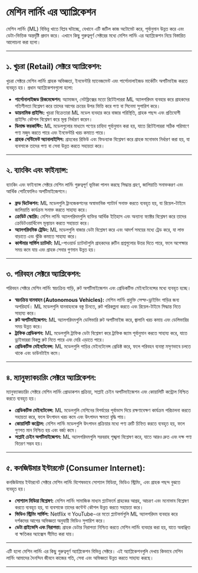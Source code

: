 # মেশিন লার্নিং এর অ্যাপ্লিকেশন

মেশিন লার্নিং (ML) বিভিন্ন খাতে বিপ্লব ঘটাচ্ছে, যেখানে এটি জটিল কাজ অটোমেট করে, পূর্বানুমান উন্নত করে এবং ডেটা-ভিত্তিক অন্তর্দৃষ্টি প্রদান করে। এখানে কিছু গুরুত্বপূর্ণ সেক্টরের মধ্যে মেশিন লার্নিং এর অ্যাপ্লিকেশন নিয়ে বিস্তারিত আলোচনা করা হলো।

---

## ১. খুচরা (Retail) সেক্টরে অ্যাপ্লিকেশন:

খুচরা সেক্টরে মেশিন লার্নিং গ্রাহক অভিজ্ঞতা, ইনভেন্টরি ম্যানেজমেন্ট এবং পার্সোনালাইজড মার্কেটিং অপটিমাইজ করতে ব্যবহৃত হয়। প্রধান অ্যাপ্লিকেশনগুলো হলো:

- **পার্সোনালাইজড রিকমেন্ডেশন:** অ্যামাজন, নেটফ্লিক্সের মতো রিটেইলাররা ML অ্যালগরিদম ব্যবহার করে গ্রাহকদের গতিশীলতা বিশ্লেষণ করে তাদের আগের ক্রয়ের উপর ভিত্তি করে পণ্য বা সিনেমা সুপারিশ করে।
- **ডায়নামিক প্রাইসিং:** খুচরা বিক্রেতারা ML মডেল ব্যবহার করে বাজার পরিস্থিতি, গ্রাহক পছন্দ এবং প্রতিযোগী প্রাইসিং কৌশল বিশ্লেষণ করে মূল্য নির্ধারণ করেন।
- **ডিমান্ড ফরকাস্টিং:** ML মডেলগুলোর মাধ্যমে পণ্যের চাহিদা পূর্বানুমান করা হয়, যাতে রিটেইলাররা সঠিক পরিমাণে পণ্য মজুদ করতে পারে এবং ইনভেন্টরি খরচ কমাতে পারে।
- **গ্রাহক সেন্টিমেন্ট অ্যানালাইসিস:** গ্রাহকের রিভিউ এবং ফিডব্যাক বিশ্লেষণ করে গ্রাহক মনোভাব নির্ধারণ করা হয়, যা ব্যবসাকে তাদের পণ্য বা সেবা উন্নত করতে সহায়তা করে।

---

## ২. ব্যাংকিং এবং ফাইন্যান্স:

ব্যাংকিং এবং ফাইন্যান্স সেক্টরে মেশিন লার্নিং গুরুত্বপূর্ণ ভূমিকা পালন করছে সিদ্ধান্ত গ্রহণ, জালিয়াতি সনাক্তকরণ এবং আর্থিক পোর্টফোলিও অপটিমাইজেশনে।

- **ফ্রড ডিটেকশন:** ML মডেলগুলি ট্রানজেকশনের অস্বাভাবিক প্যাটার্ন সনাক্ত করতে ব্যবহৃত হয়, যা রিয়েল-টাইমে জালিয়াতি কার্যক্রম সনাক্ত করতে সাহায্য করে।
- **ক্রেডিট স্কোরিং:** মেশিন লার্নিং অ্যালগরিদমগুলি ব্যক্তির আর্থিক ইতিহাস এবং অন্যান্য ফ্যাক্টর বিশ্লেষণ করে তাদের ক্রেডিটওয়ার্থিনেস মূল্যায়ন করতে সহায়তা করে।
- **অ্যালগরিদমিক ট্রেডিং:** ML মডেলগুলি বাজার ডেটা বিশ্লেষণ করে এবং আদর্শ সময়ের মধ্যে ট্রেড করে, যা লাভ বাড়াতে এবং ঝুঁকি কমাতে সাহায্য করে।
- **কাস্টমার সার্ভিস চ্যাটবট:** ML-পাওয়ার্ড চ্যাটবটগুলি গ্রাহকদের রুটিন প্রশ্নগুলোর উত্তর দিতে পারে, ফলে অপেক্ষার সময় কমে যায় এবং গ্রাহক সেবার গুণমান উন্নত হয়।

---

## ৩. পরিবহন সেক্টরে অ্যাপ্লিকেশন:

পরিবহন সেক্টরে মেশিন লার্নিং স্বয়ংক্রিয় গাড়ি, রুট অপটিমাইজেশন এবং প্রেডিকটিভ মেইনটেনেন্সের মধ্যে ব্যবহৃত হচ্ছে।

- **স্বয়ংক্রিয় যানবাহন (Autonomous Vehicles):** মেশিন লার্নিং প্রযুক্তি সেল্ফ-ড্রাইভিং গাড়ির জন্য অপরিহার্য। ML মডেলগুলি যানবাহনকে বস্তু চিনতে, রুট পরিকল্পনা করতে এবং রিয়েল-টাইমে সিদ্ধান্ত নিতে সাহায্য করে।
- **রুট অপটিমাইজেশন:** ML অ্যালগরিদমগুলি ডেলিভারি রুট অপটিমাইজ করে, জ্বালানি খরচ কমায় এবং ডেলিভারির সময় উন্নত করে।
- **ট্রাফিক প্রেডিকশন:** ML মডেলগুলি ট্রাফিক ডেটা বিশ্লেষণ করে ট্রাফিক জ্যাম পূর্বানুমান করতে সাহায্য করে, যাতে ড্রাইভাররা বিকল্প রুট নিতে পারে এবং দেরি এড়াতে পারে।
- **প্রেডিকটিভ মেইনটেনেন্স:** ML মডেলগুলি গাড়ির মেইনটেনেন্স প্রেডিক্ট করে, ফলে পরিবহন ব্যবস্থা মসৃণভাবে চলতে থাকে এবং ডাউনটাইম কমে।

---

## ৪. ম্যানুফ্যাকচারিং সেক্টরে অ্যাপ্লিকেশন:

ম্যানুফ্যাকচারিং সেক্টরে মেশিন লার্নিং প্রোডাকশন প্রক্রিয়া, সাপ্লাই চেইন অপটিমাইজেশন এবং কোয়ালিটি কন্ট্রোল নিশ্চিত করতে ব্যবহৃত হয়।

- **প্রেডিকটিভ মেইনটেনেন্স:** ML মডেলগুলি মেশিনের বিপর্যয়ের পূর্বাভাস দিয়ে রক্ষণাবেক্ষণ কার্যক্রম পরিচালনা করতে সহায়তা করে, ফলে উৎপাদন খরচ কমে এবং উৎপাদন ক্ষমতা বৃদ্ধি পায়।
- **কোয়ালিটি কন্ট্রোল:** মেশিন লার্নিং মডেলগুলি উৎপাদন প্রক্রিয়ার মধ্যে পণ্য ত্রুটি চিহ্নিত করতে ব্যবহৃত হয়, ফলে গুণগত মান নিশ্চিত হয় এবং বর্জ্য কমে।
- **সাপ্লাই চেইন অপটিমাইজেশন:** ML অ্যালগরিদমগুলি সরবরাহ শৃঙ্খলা বিশ্লেষণ করে, যাতে আরও দ্রুত এবং দক্ষ পণ্য বিতরণ সম্ভব হয়।

---

## ৫. কনজিউমার ইন্টারনেট (Consumer Internet):

কনজিউমার ইন্টারনেট সেক্টরে মেশিন লার্নিং বিশেষভাবে সোশ্যাল মিডিয়া, ভিডিও স্ট্রিমিং, এবং গ্রাহক পছন্দ বুঝতে ব্যবহৃত হয়।

- **সোশ্যাল মিডিয়া বিশ্লেষণ:** মেশিন লার্নিং সামাজিক মাধ্যম প্ল্যাটফর্মে গ্রাহকের আগ্রহ, আচরণ এবং মনোভাব বিশ্লেষণ করতে ব্যবহৃত হয়, যা ব্যবসাকে তাদের কন্টেন্ট কৌশল উন্নত করতে সহায়তা করে।
- **ভিডিও স্ট্রিমিং সার্ভিস:** Netflix বা YouTube-এর মতো প্ল্যাটফর্মগুলি ML অ্যালগরিদম ব্যবহার করে দর্শকদের আগের অভিজ্ঞতা অনুযায়ী ভিডিও সুপারিশ করে।
- **ডেটা প্রাইভেসি এবং নিরাপত্তা:** গ্রাহক ডেটার নিরাপত্তা নিশ্চিত করতে মেশিন লার্নিং ব্যবহার করা হয়, যাতে অবাঞ্ছিত বা ক্ষতিকর অ্যাক্সেস সীমিত করা যায়।

---

এটি হলো মেশিন লার্নিং এর কিছু গুরুত্বপূর্ণ অ্যাপ্লিকেশন বিভিন্ন সেক্টরে। এই অ্যাপ্লিকেশনগুলি দেখায় কিভাবে মেশিন লার্নিং আমাদের দৈনন্দিন জীবনে কাজের গতি, সেবা এবং অভিজ্ঞতা উন্নত করতে সাহায্য করছে। 

--- 
